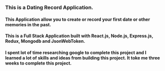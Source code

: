 
### This is a Dating Record Application. 
#### This Application allow you to create or record your first date or other memories in the past.

#### This is a Full Stack Application built with React.js, Node.js, Express.js, Redux, Mongodb and JsonWebToken. 
#### I spent lot of time researching google to complete this project and I learned a lot of skills and ideas from building this project. It toke me three weeks to complete this project.
